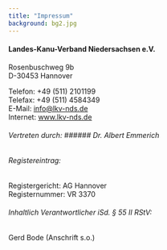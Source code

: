 ```yaml
---
title: "Impressum"
background: bg2.jpg
---
```


#### Landes-Kanu-Verband Niedersachsen e.V.
Rosenbuschweg 9b  
D-30453 Hannover


Telefon: +49 (511) 2101199  
Telefax: +49 (511) 4584349  
E-Mail: info@lkv-nds.de  
Internet: www.lkv-nds.de

###### Vertreten durch: ######  Dr. Albert Emmerich


###### Registereintrag:
Registergericht: AG Hannover  
Registernummer: VR 3370

###### Inhaltlich Verantwortlicher iSd. § 55 II RStV:  
Gerd Bode (Anschrift s.o.)

